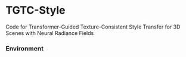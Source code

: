 # TGTC-Style
Code for Transformer-Guided Texture-Consistent Style Transfer for 3D Scenes with Neural Radiance Fields

### Environment
